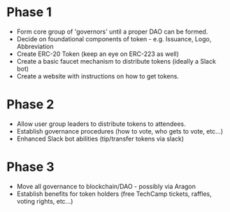 # Phase 1

- Form core group of 'governors' until a proper DAO can be formed.
- Decide on foundational components of token - e.g. Issuance, Logo, Abbreviation
- Create ERC-20 Token (keep an eye on ERC-223 as well)
- Create a basic faucet mechanism to distribute tokens (ideally a Slack bot)
- Create a website with instructions on how to get tokens.

# Phase 2

- Allow user group leaders to distribute tokens to attendees.
- Establish governance procedures (how to vote, who gets to vote, etc...)
- Enhanced Slack bot abilities (tip/transfer tokens via slack)

# Phase 3

- Move all governance to blockchain/DAO - possibly via Aragon
- Establish benefits for token holders (free TechCamp tickets, raffles, voting rights, etc...) 